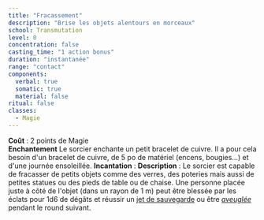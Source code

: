 ```yaml
---
title: "Fracassement"
description: "Brise les objets alentours en morceaux"
school: Transmutation
level: 0
concentration: false
casting_time: "1 action bonus"
duration: "instantanée"
range: "contact"
components:
  verbal: true
  somatic: true
  material: false
ritual: false
classes:
  - Magie
---
```

**Coût** : 2 points de Magie  
**Enchantement** Le sorcier enchante un petit bracelet de cuivre. Il a pour cela besoin d'un bracelet de cuivre, de 5 po de matériel (encens, bougies...) et d'une journée ensoleillée.
**Incantation** : 
**Description** : Le sorcier est capable de fracasser de petits objets comme des verres, des poteries mais aussi de petites statues ou des pieds de table ou de chaise. Une personne placée juste à côté de l'objet (dans un rayon de 1 m) peut être blessée par les éclats pour 1d6 de dégâts et réussir un [jet de sauvegarde](/utiliser-les-caracteristiques/#jets-de-sauvegarde) ou être [_aveuglée_](/gerer-la-sante-du-personnage/#aveugle) pendant le round suivant.    
